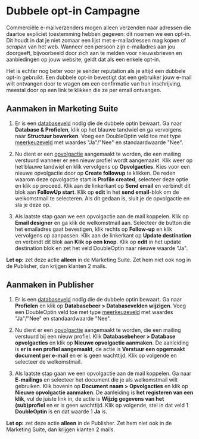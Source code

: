 # Dubbele opt-in Campagne
Commerciële e-mailverzenders mogen alleen verzenden naar adressen die daartoe
expliciet toestemming hebben gegeven: dit noemen we een opt-in. Dit houdt in
dat je niet zomaar een lijst met e-mailadressen mag kopen of *scrapen* van het
web. Wanneer een persoon zijn e-mailadres aan jou doorgeeft, bijvoorbeeld
door zich aan te melden voor nieuwsbrieven en aanbiedingen op jouw website,
geldt dat als een enkele opt-in.

Het is echter nog beter voor je sender reputation als je altijd een dubbele
opt-in gebruikt. Een dubbele opt-in bevestigt dat een gebruiker jouw e-mail
wilt ontvangen door te vragen om een confirmatie van hun inschrijving, meestal
door op een link te klikken die ze per email ontvangen.

## Aanmaken in Marketing Suite
1. Er is een [databaseveld](./database-fields) nodig die de dubbele optin
bewaart. Ga naar **Database & Profielen**, klik op het blauwe tandwiel en ga
vervolgens naar **Structuur bewerken**. Voeg een DoubleOptin veld toe met type
[meerkeuzeveld](./database-fields) met waardes "Ja"/"Nee" en standaardwaarde
"Nee".

2. Nu dient er een [opvolgactie](./follow-up-manager-ms) aangemaakt te worden,
die een mailing verstuurd wanneer er een nieuw profiel wordt aangemaakt.
Klik weer op het blauwe tandwiel en klik vervolgens op **Opvolgacties**.
Kies voor een nieuwe opvolgactie door op **Create followup** te klikken. De
reden waarom deze opvolgactie start is **Profile created**, selecteer deze
optie en klik op proceed. Klik aan de linkerkant op **Send email** en verbindt
dit blok aan **FollowUp start**. Klik op **edit** in het **send email**-blok
om de welkomstmail te selecteren. Als dit gedaan is, sluit je de opvolgactie en
sla je deze op.

3. Als laatste stap gaan we een opvolgactie aan de mail koppelen. Klik op
**Email designer** en ga klik de welkomstmail aan. Selecteer de button die het
emailadres gaat bevestigen, klik rechts op **Follow-up** en klik vervolgens op
aanpassen. Klik aan de linkerkant op **Update destination** en verbindt dit
blok aan **Klik op een knop**. Klik op **edit** in het update destination blok
en zet het veld DoubleOptin naar nieuwe waarde "Ja".

**Let op:** zet deze actie **alleen** in de Marketing Suite. Zet hem niet ook
nog in de Publisher, dan krijgen klanten 2 mails.

## Aanmaken in Publisher
1. Er is een [databaseveld](./database-fields) nodig die de dubbele optin
bewaart. Ga naar **Profielen** en klik op
**Databasebeer > Databasevelden wijzigen**. Voeg een DoubleOptin veld toe met
type [meerkeuzeveld](./database-fields) met waardes "Ja"/"Nee" en
standaardwaarde "Nee".

2. Nu dient er een [opvolgactie](./follow-up-manager-ms) aangemaakt te worden,
die een mailing verstuurd bij een nieuw profiel. Klik
**Databasebeheer > Database opvolgacties** en klik op
**Nieuwe opvolgactie aanmaken**. De aanleiding is
**er is een profiel aangemaakt**, de actie is
**Verstuur een opgemaakt document per e-mail** en er is geen wachttijd.
Klik op volgende en selecteer de welkomstmail.

3. Als laatste stap gaan we een opvolgactie aan de mail koppelen. Ga naar
**E-mailings** en selecteer het document die je als welkomstmail wilt
gebruiken. Klik bovenin op **Document naam > Opvolgacties** en klik op
**Nieuwe opvolgactie aanmaken**. De aanleiding is
**het registeren van een klik**, vul de juiste link in, de actie is
**Wijzig gegevens van het (sub)profiel** en er is geen wachttijd. Klik op
volgende, stel in dat veld 1 **DoubleOptin** is en dat waarde 1 **Ja** is.

**Let op:** zet deze actie **alleen** in de Publisher. Zet hem niet ook in de
Marketing Suite, dan krijgen klanten 2 mails.
